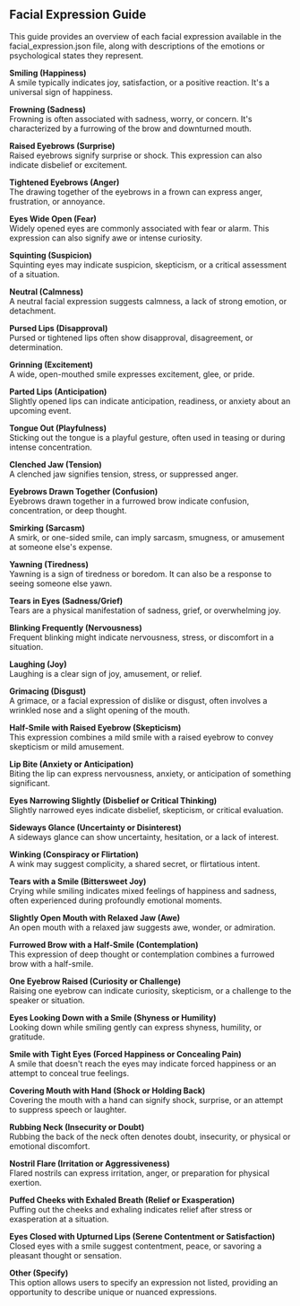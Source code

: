 ## Facial Expression Guide

This guide provides an overview of each facial expression available in the facial_expression.json file, along with descriptions of the emotions or psychological states they represent.

**Smiling (Happiness)**  
A smile typically indicates joy, satisfaction, or a positive reaction. It's a universal sign of happiness.

**Frowning (Sadness)**  
Frowning is often associated with sadness, worry, or concern. It's characterized by a furrowing of the brow and downturned mouth.

**Raised Eyebrows (Surprise)**  
Raised eyebrows signify surprise or shock. This expression can also indicate disbelief or excitement.

**Tightened Eyebrows (Anger)**  
The drawing together of the eyebrows in a frown can express anger, frustration, or annoyance.

**Eyes Wide Open (Fear)**  
Widely opened eyes are commonly associated with fear or alarm. This expression can also signify awe or intense curiosity.

**Squinting (Suspicion)**  
Squinting eyes may indicate suspicion, skepticism, or a critical assessment of a situation.

**Neutral (Calmness)**  
A neutral facial expression suggests calmness, a lack of strong emotion, or detachment.

**Pursed Lips (Disapproval)**  
Pursed or tightened lips often show disapproval, disagreement, or determination.

**Grinning (Excitement)**  
A wide, open-mouthed smile expresses excitement, glee, or pride.

**Parted Lips (Anticipation)**  
Slightly opened lips can indicate anticipation, readiness, or anxiety about an upcoming event.

**Tongue Out (Playfulness)**  
Sticking out the tongue is a playful gesture, often used in teasing or during intense concentration.

**Clenched Jaw (Tension)**  
A clenched jaw signifies tension, stress, or suppressed anger.

**Eyebrows Drawn Together (Confusion)**  
Eyebrows drawn together in a furrowed brow indicate confusion, concentration, or deep thought.

**Smirking (Sarcasm)**  
A smirk, or one-sided smile, can imply sarcasm, smugness, or amusement at someone else's expense.

**Yawning (Tiredness)**  
Yawning is a sign of tiredness or boredom. It can also be a response to seeing someone else yawn.

**Tears in Eyes (Sadness/Grief)**  
Tears are a physical manifestation of sadness, grief, or overwhelming joy.

**Blinking Frequently (Nervousness)**  
Frequent blinking might indicate nervousness, stress, or discomfort in a situation.

**Laughing (Joy)**  
Laughing is a clear sign of joy, amusement, or relief.

**Grimacing (Disgust)**  
A grimace, or a facial expression of dislike or disgust, often involves a wrinkled nose and a slight opening of the mouth.

**Half-Smile with Raised Eyebrow (Skepticism)**  
This expression combines a mild smile with a raised eyebrow to convey skepticism or mild amusement.

**Lip Bite (Anxiety or Anticipation)**  
Biting the lip can express nervousness, anxiety, or anticipation of something significant.

**Eyes Narrowing Slightly (Disbelief or Critical Thinking)**  
Slightly narrowed eyes indicate disbelief, skepticism, or critical evaluation.

**Sideways Glance (Uncertainty or Disinterest)**  
A sideways glance can show uncertainty, hesitation, or a lack of interest.

**Winking (Conspiracy or Flirtation)**  
A wink may suggest complicity, a shared secret, or flirtatious intent.

**Tears with a Smile (Bittersweet Joy)**  
Crying while smiling indicates mixed feelings of happiness and sadness, often experienced during profoundly emotional moments.

**Slightly Open Mouth with Relaxed Jaw (Awe)**  
An open mouth with a relaxed jaw suggests awe, wonder, or admiration.

**Furrowed Brow with a Half-Smile (Contemplation)**  
This expression of deep thought or contemplation combines a furrowed brow with a half-smile.

**One Eyebrow Raised (Curiosity or Challenge)**  
Raising one eyebrow can indicate curiosity, skepticism, or a challenge to the speaker or situation.

**Eyes Looking Down with a Smile (Shyness or Humility)**  
Looking down while smiling gently can express shyness, humility, or gratitude.

**Smile with Tight Eyes (Forced Happiness or Concealing Pain)**  
A smile that doesn't reach the eyes may indicate forced happiness or an attempt to conceal true feelings.

**Covering Mouth with Hand (Shock or Holding Back)**  
Covering the mouth with a hand can signify shock, surprise, or an attempt to suppress speech or laughter.

**Rubbing Neck (Insecurity or Doubt)**  
Rubbing the back of the neck often denotes doubt, insecurity, or physical or emotional discomfort.

**Nostril Flare (Irritation or Aggressiveness)**  
Flared nostrils can express irritation, anger, or preparation for physical exertion.

**Puffed Cheeks with Exhaled Breath (Relief or Exasperation)**  
Puffing out the cheeks and exhaling indicates relief after stress or exasperation at a situation.

**Eyes Closed with Upturned Lips (Serene Contentment or Satisfaction)**  
Closed eyes with a smile suggest contentment, peace, or savoring a pleasant thought or sensation.

**Other (Specify)**  
This option allows users to specify an expression not listed, providing an opportunity to describe unique or nuanced expressions.